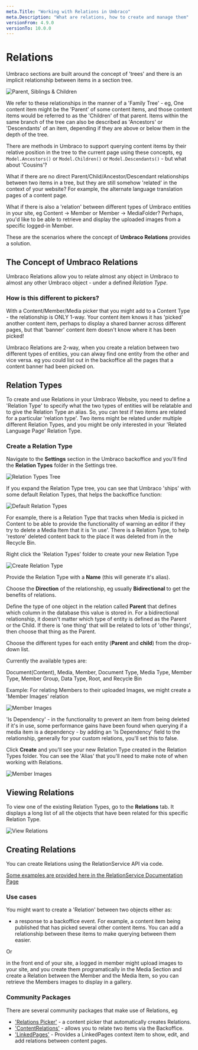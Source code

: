 ```yaml
---
meta.Title: "Working with Relations in Umbraco"
meta.Description: "What are relations, how to create and manage them"
versionFrom: 4.9.0
versionTo: 10.0.0
---
```


# Relations

Umbraco sections are built around the concept of 'trees' and there is an implicit relationship between items in a section tree. 

![Parent, Siblings & Children](images/parent-siblings-children.png)

We refer to these relationships in the manner of a 'Family Tree' - eg, One content item might be the 'Parent' of some content items, and those content items would be referred to as the 'Children' of that parent. Items within the same branch of the tree can also be described as 'Ancestors' or 'Descendants' of an item, depending if they are above or below them in the depth of the tree. 

There are methods in Umbraco to support querying content items by their relative position in the tree to the current page using these concepts, eg `Model.Ancestors()` or `Model.Children()` or `Model.Descendants()` - but what about 'Cousins'? 

What if there are no direct Parent/Child/Ancestor/Descendant relationships between two items in a tree, but they are still somehow 'related' in the context of your website? For example, the alternate language translation pages of a content page.

What if there is also a 'relation' between different types of Umbraco entities in your site, eg Content -> Member or Member -> MediaFolder? Perhaps, you'd like to be able to retrieve and display the uploaded images from a specific logged-in Member.

These are the scenarios where the concept of **Umbraco Relations** provides a solution.

## The Concept of Umbraco Relations

Umbraco Relations allow you to relate almost any object in Umbraco to almost any other Umbraco object - under a defined *Relation Type*.

### How is this different to pickers?
With a Content/Member/Media picker that you might add to a Content Type - the relationship is ONLY 1-way. Your content item knows it has 'picked' another content item, perhaps to display a shared banner across different pages, but that 'banner' content item doesn't know where it has been picked!

Umbraco Relations are 2-way, when you create a relation between two different types of entities, you can alway find one entity from the other and vice versa. eg you could list out in the backoffice all the pages that a content banner had been picked on.

## Relation Types

To create and use Relations in your Umbraco Website, you need to define a 'Relation Type' to specify what the two types of entities will be relatable and to give the Relation Type an alias. So, you can test if two items are related for a particular 'relation type'. Two items might be related under multiple different Relation Types, and you might be only interested in your 'Related Language Page' Relation Type.

### Create a Relation Type

Navigate to the **Settings** section in the Umbraco backoffice and you'll find the **Relation Types** folder in the Settings tree.

![Relation Types Tree](images/relation-types-tree.png)

If you expand the Relation Type tree, you can see that Umbraco 'ships' with some default Relation Types, that helps the backoffice function:

![Default Relation Types](images/default-relation-types.png)

For example, there is a Relation Type that tracks when Media is picked in Content to be able to provide the functionality of warning an editor if they try to delete a Media Item that it is 'in use'. There is a Relation Type, to help 'restore' deleted content back to the place it was deleted from in the Recycle Bin.

Right click the 'Relation Types' folder to create your new Relation Type

![Create Relation Type](images/create-relation-type.png)

Provide the Relation Type with a **Name** (this will generate it's alias).

Choose the **Direction** of the relationship, eg usually **Bidirectional** to get the benefits of relations.

Define the type of one object in the relation called **Parent** that defines which column in the database this value is stored in. For a bidirectional relationship, it doesn't matter which type of entity is defined as the Parent or the Child. 
If there is 'one thing' that will be related to lots of 'other things', then choose that thing as the Parent. 

Choose the different types for each entity (**Parent** and **child**) from the drop-down list.

Currently the available types are:

Document(Content), Media, Member, Document Type, Media Type, Member Type, Member Group, Data Type, Root, and Recycle Bin

Example: For relating Members to their uploaded Images, we might create a 'Member Images' relation

![Member Images](images/member-images.png)

'Is Dependency' - in the functionality to prevent an item from being deleted if it's in use, some performance gains have been found when querying if a media item is a dependency - by adding an 'Is Dependency' field to the relationship, generally for your custom relations, you'll set this to false.

Click **Create** and you'll see your new Relation Type created in the Relation Types folder. You can see the 'Alias' that you'll need to make note of when working with Relations.

![Member Images](images/relation-alias.png)

## Viewing Relations

To view one of the existing Relation Types, go to the **Relations** tab. It displays a long list of all the objects that have been related for this specific Relation Type. 

![View Relations](images/relation-alias.png)


## Creating Relations

You can create Relations using the RelationService API via code.

[Some examples are provided here in the RelationService Documentation Page](../../documentation/reference/management/services/relationservice/)

### Use cases
You might want to create a 'Relation' between two objects either as:

-  a response to a backoffice event. For example, a content item being published that has picked several other content items. You can add a relationship between these items to make querying between them easier. 


Or 

in the front end of your site, a logged in member might upload images to your site, and you create them programatically in the Media Section and create a Relation between the Member and the Media Item, so you can retrieve the Members images to display in a gallery.

### Community Packages
  
There are several community packages that make use of Relations, eg 

* ['Relations Picker'](https://our.umbraco.com/packages/backoffice-extensions/relations-picker/) - a content picker that automatically creates Relations.
* ['ContentRelations'](https://our.umbraco.com/packages/backoffice-extensions/contentrelations/) - allows you to relate two items via the Backoffice.
* ['LinkedPages'](https://our.umbraco.com/packages/backoffice-extensions/linked-pages/) - Provides a LinkedPages context item to show, edit, and add relations between content pages.